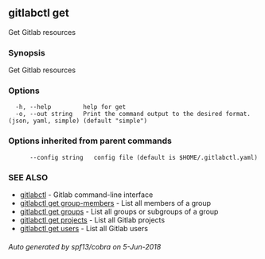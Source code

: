 ## gitlabctl get

Get Gitlab resources

### Synopsis

Get Gitlab resources

### Options

```
  -h, --help         help for get
  -o, --out string   Print the command output to the desired format. (json, yaml, simple) (default "simple")
```

### Options inherited from parent commands

```
      --config string   config file (default is $HOME/.gitlabctl.yaml)
```

### SEE ALSO

* [gitlabctl](gitlabctl.md)	 - Gitlab command-line interface
* [gitlabctl get group-members](gitlabctl_get_group-members.md)	 - List all members of a group
* [gitlabctl get groups](gitlabctl_get_groups.md)	 - List all groups or subgroups of a group
* [gitlabctl get projects](gitlabctl_get_projects.md)	 - List all Gitlab projects
* [gitlabctl get users](gitlabctl_get_users.md)	 - List all Gitlab users

###### Auto generated by spf13/cobra on 5-Jun-2018

